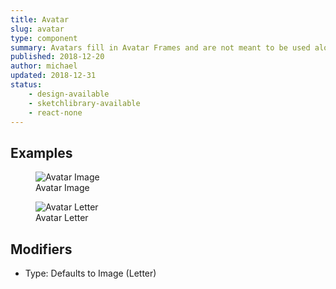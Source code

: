 ```yaml
---
title: Avatar
slug: avatar
type: component
summary: Avatars fill in Avatar Frames and are not meant to be used alone. An Avatar can be one of two types&#58; Image (i.e. Account logo or Contacts photo), or Letter if no Image is present. Image avatars are unstyled 1:1 images, while Letter avatars have basic text and background styling. To add border radius, indicators, or increase the size of an avatar, use the Avatar Frame component. Avatar Letters change based on Size which is inherited from the Avatar Frame. One letter is used if only account domain or email address is available. Two letters are used for first and last name for contacts, and two first words of an account. If an account has a single-word name, one letter would show. For example, "Sigstr" would show an S, if no image is available. Conversely, "Sigstr Inc." would show SI.
published: 2018-12-20
author: michael
updated: 2018-12-31
status:
    - design-available
    - sketchlibrary-available
    - react-none
---
```


##  Examples

<figure>
    <img src="/static/images/avatar-image-account.png" alt="Avatar Image">
    <figcaption>Avatar Image</figcaption>
</figure>

<figure>
    <img src="/static/images/avatar-letter.png" alt="Avatar Letter">
    <figcaption>Avatar Letter</figcaption>
</figure>

## Modifiers
* Type: Defaults to Image (Letter)